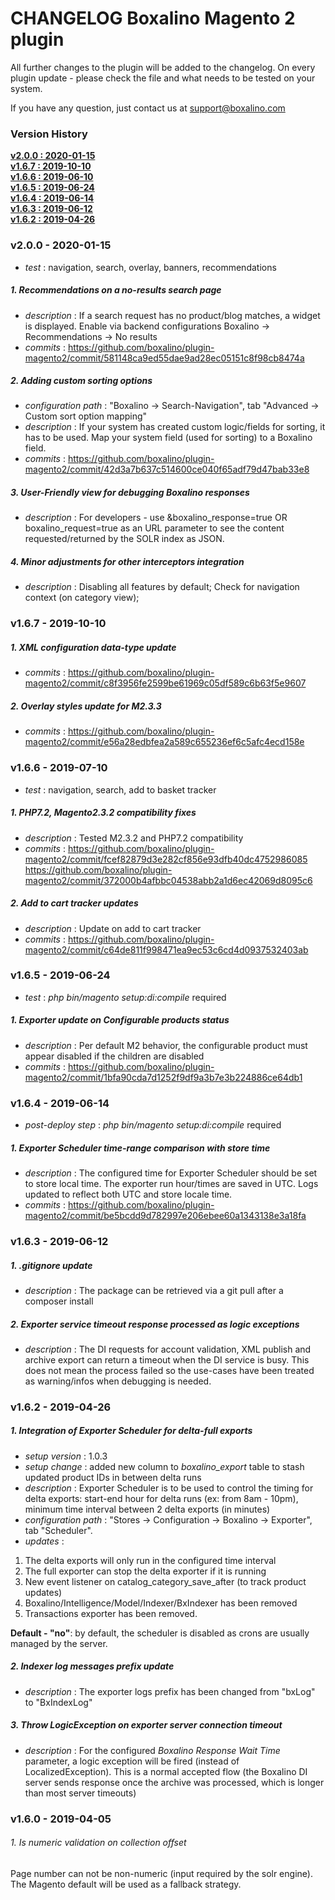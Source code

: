 # CHANGELOG Boxalino Magento 2 plugin 

All further changes to the plugin will be added to the changelog.
On every plugin update - please check the file and what needs to be tested on your system.

If you have any question, just contact us at support@boxalino.com

### Version History
**[v2.0.0 : 2020-01-15](#v1.6.7)**<br>
**[v1.6.7 : 2019-10-10](#v1.6.7)**<br>
**[v1.6.6 : 2019-06-10](#v1.6.6)**<br>
**[v1.6.5 : 2019-06-24](#v1.6.5)**<br>
**[v1.6.4 : 2019-06-14](#v1.6.4)**<br>
**[v1.6.3 : 2019-06-12](#v1.6.3)**<br>
**[v1.6.2 : 2019-04-26](#v1.6.2)**<br>

<a name="v2.0.0"></a>
### v2.0.0 - 2020-01-15
* *test* : navigation, search, overlay, banners, recommendations
##### 1. Recommendations on a no-results search page
* *description* : If a search request has no product/blog matches, a widget is displayed. Enable via backend configurations Boxalino -> Recommendations -> No results
* *commits* : https://github.com/boxalino/plugin-magento2/commit/581148ca9ed55dae9ad28ec05151c8f98cb8474a
##### 2. Adding custom sorting options
* *configuration path* : "Boxalino -> Search-Navigation", tab "Advanced -> Custom sort option mapping"
* _description_ : If your system has created custom logic/fields for sorting, it has to be used. Map your system field (used for sorting) to a Boxalino field.
* *commits* : https://github.com/boxalino/plugin-magento2/commit/42d3a7b637c514600ce040f65adf79d47bab33e8
##### 3. User-Friendly view for debugging Boxalino responses
* _description_ : For developers - use &boxalino_response=true OR boxalino_request=true as an URL parameter to see the content requested/returned by the SOLR index as JSON.
##### 4. Minor adjustments for other interceptors integration
* _description_ : Disabling all features by default; Check for navigation context (on category view);


<a name="v1.6.7"></a>
### v1.6.7 - 2019-10-10
##### 1. XML configuration data-type update
* *commits* : https://github.com/boxalino/plugin-magento2/commit/c8f3956fe2599be61969c05df589c6b63f5e9607
##### 2. Overlay styles update for M2.3.3
* *commits* : https://github.com/boxalino/plugin-magento2/commit/e56a28edbfea2a589c655236ef6c5afc4ecd158e


<a name="v1.6.6"></a>
### v1.6.6 - 2019-07-10
* *test* : navigation, search, add to basket tracker
##### 1. PHP7.2, Magento2.3.2 compatibility fixes
* *description* : Tested M2.3.2 and PHP7.2 compatibility
* *commits* : https://github.com/boxalino/plugin-magento2/commit/fcef82879d3e282cf856e93dfb40dc4752986085
https://github.com/boxalino/plugin-magento2/commit/372000b4afbbc04538abb2a1d6ec42069d8095c6
##### 2. Add to cart tracker updates
* *description* : Update on add to cart tracker
* *commits* : https://github.com/boxalino/plugin-magento2/commit/c64de811f998471ea9ec53c6cd4d0937532403ab

<a name="v1.6.5"></a>
### v1.6.5 - 2019-06-24
* *test* : *php bin/magento setup:di:compile* required
##### 1. Exporter update on Configurable products status
* *description* : Per default M2 behavior, the configurable product must appear disabled if the children are disabled
* *commits* : https://github.com/boxalino/plugin-magento2/commit/1bfa90cda7d1252f9df9a3b7e3b224886ce64db1

<a name="v1.6.4"></a>
### v1.6.4 - 2019-06-14
* *post-deploy step* : *php bin/magento setup:di:compile* required
##### 1. Exporter Scheduler time-range comparison with store time
* *description* : The configured time for Exporter Scheduler should be set to store local time. The exporter run hour/times are saved in UTC.
Logs updated to reflect both UTC and store locale time.
* *commits* : https://github.com/boxalino/plugin-magento2/commit/be5bcdd9d782997e206ebee60a1343138e3a18fa

<a name="v1.6.3"></a>
### v1.6.3 - 2019-06-12
##### 1. .gitignore update
* *description* :  The package can be retrieved via a git pull after a composer install
##### 2. Exporter service timeout response processed as logic exceptions
* *description* : The DI requests for account validation, XML publish and archive export can return a timeout when the DI service is busy.
This does not mean the process failed so the use-cases have been treated as warning/infos when debugging is needed.

<a name="v1.6.2"></a>
### v1.6.2 - 2019-04-26
##### 1. Integration of Exporter Scheduler for delta-full exports
* *setup version* : 1.0.3
* *setup change* : added new column to _boxalino_export_ table to stash updated product IDs in between delta runs
* *description* : Exporter Scheduler is to be used to control the timing for delta exports: start-end hour for delta runs (ex: from 8am - 10pm), minimum time interval between 2 delta exports (in minutes) 
* *configuration path* : "Stores -> Configuration -> Boxalino -> Exporter", tab "Scheduler". 
* *updates* :  
1. The delta exports will only run in the configured time interval
2. The full exporter can stop the delta exporter if it is running
3. New event listener on catalog_category_save_after (to track product updates)
4. Boxalino/Intelligence/Model/Indexer/BxIndexer has been removed
5. Transactions exporter has been removed.

**Default - "no"**: by default, the scheduler is disabled as crons are usually managed by the server.

##### 2. Indexer log messages prefix update
* *description* : The exporter logs prefix has been changed from "bxLog" to "BxIndexLog" 

##### 3. Throw LogicException on exporter server connection timeout
* *description* : For the configured _Boxalino Response Wait Time_ parameter, a logic exception will be fired (instead of LocalizedException).
This is a normal accepted flow (the Boxalino DI server sends response once the archive was processed, which is longer than most server timeouts)

### v1.6.0 - 2019-04-05
###### 1. Is numeric validation on collection offset
Page number can not be non-numeric (input required by the solr engine). The Magento default will be used as a fallback strategy.
